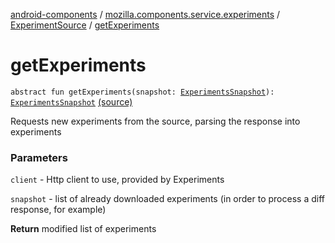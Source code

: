 [android-components](../../index.md) / [mozilla.components.service.experiments](../index.md) / [ExperimentSource](index.md) / [getExperiments](./get-experiments.md)

# getExperiments

`abstract fun getExperiments(snapshot: `[`ExperimentsSnapshot`](../-experiments-snapshot/index.md)`): `[`ExperimentsSnapshot`](../-experiments-snapshot/index.md) [(source)](https://github.com/mozilla-mobile/android-components/blob/master/components/service/experiments/src/main/java/mozilla/components/service/experiments/ExperimentSource.kt#L21)

Requests new experiments from the source,
parsing the response into experiments

### Parameters

`client` - Http client to use, provided by Experiments

`snapshot` - list of already downloaded experiments
(in order to process a diff response, for example)

**Return**
modified list of experiments

